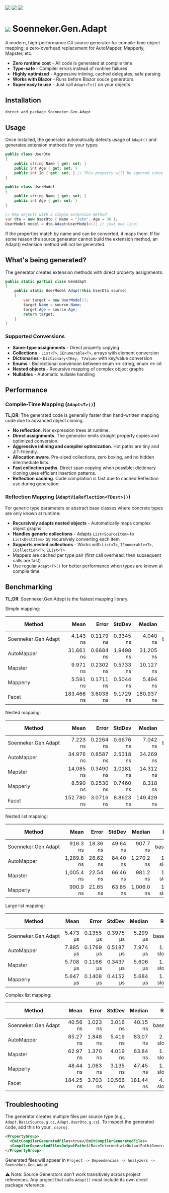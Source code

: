 ﻿[![](https://img.shields.io/nuget/v/soenneker.gen.adapt.svg?style=for-the-badge)](https://www.nuget.org/packages/soenneker.gen.adapt/)
[![](https://img.shields.io/github/actions/workflow/status/soenneker/soenneker.gen.adapt/publish-package.yml?style=for-the-badge)](https://github.com/soenneker/soenneker.gen.adapt/actions/workflows/publish-package.yml)
[![](https://img.shields.io/nuget/dt/soenneker.gen.adapt.svg?style=for-the-badge)](https://www.nuget.org/packages/soenneker.gen.adapt/)

# ![](https://user-images.githubusercontent.com/4441470/224455560-91ed3ee7-f510-4041-a8d2-3fc093025112.png) Soenneker.Gen.Adapt

A modern, high-performance C# source generator for compile-time object mapping; a zero-overhead replacement for AutoMapper, Mapperly, Mapster, etc.

- **Zero runtime cost** - All code is generated at compile time
- **Type-safe** - Compiler errors instead of runtime failures
- **Highly optimized** - Aggressive inlining, cached delegates, safe parsing
- **Works with Blazor** - Runs before Blazor souce generators.
- **Super easy to use** - Just call `Adapt<T>()` on your objects

## Installation

```bash
dotnet add package Soenneker.Gen.Adapt
```

## Usage

Once installed, the generator automatically detects usage of  `Adapt()` and generates extension methods for your types:

```csharp
public class UserDto
{
    public string Name { get; set; }
    public int Age { get; set; }
    public int Id { get; set; } // This property will be ignored since it doesn't exist in UserModel
}

public class UserModel
{
    public string Name { get; set; }
    public int Age { get; set; }
}

// Map objects with a simple extension method
var dto = new UserDto { Name = "John", Age = 30 };
UserModel model = dto.Adapt<UserModel>(); // just one line!
```

If the properties match by name and can be converted, it maps them. If for some reason the source generator cannot build the extension method, an Adapt() extension method will not be generated.

## What's being generated?

The generator creates extension methods with direct property assignments:

```csharp
public static partial class GenAdapt
{
    public static UserModel Adapt(this UserDto source)
    {
        var target = new UserModel();
        target.Name = source.Name;
        target.Age = source.Age;
        return target;
    }
}
```

### Supported Conversions

- **Same-type assignments** - Direct property copying
- **Collections** - `List<T>`, `IEnumerable<T>`, arrays with element conversion
- **Dictionaries** - `Dictionary<TKey, TValue>` with key/value conversion
- **Enums** - Bidirectional conversion between enum ↔ string, enum ↔ int
- **Nested objects** - Recursive mapping of complex object graphs
- **Nullables** - Automatic nullable handling

## Performance

### Compile-Time Mapping (`Adapt<T>()`)

**TL;DR**:
The generated code is generally faster than hand-written mapping code due to advanced object cloning.

* **No reflection**. Nor expression trees at runtime.
* **Direct assignments**. The generator emits straight property copies and optimized conversion.
* **Aggressive inlining and compiler optimization**. Hot paths are tiny and JIT-friendly.
* **Allocation aware**. Pre-sized collections, zero boxing, and no hidden intermediate lists.
* **Fast collection paths**. Direct span copying when possible; dictionary cloning uses efficient insertion patterns.
* **Reflection caching**. Code compilation is fast due to cached Reflection use during generation.


### Reflection Mapping (`AdaptViaReflection<TDest>()`)

For generic type parameters or abstract base classes where concrete types are only known at runtime:

- **Recursively adapts nested objects** - Automatically maps complex object graphs
- **Handles generic collections** - Adapts `List<SourceItem>` to `List<DestItem>` by recursively converting each item
- **Supports nested collections** - Works with `List<T>`, `IEnumerable<T>`, `ICollection<T>`, `IList<T>`
- Mappers are cached per type pair (first call overhead, then subsequent calls are fast)
- Use regular `Adapt<T>()` for better performance when types are known at compile time

## Benchmarking

**TL;DR**: Soenneker.Gen.Adapt is the fastest mapping library.

Simple mapping:

| Method           |       Mean |     Error |    StdDev |     Median |         Ratio | RatioSD |   Gen0 | Allocated | Alloc Ratio |
| ---------------- | ---------: | --------: | --------: | ---------: | ------------: | ------: | -----: | --------: | ----------: |
| Soenneker.Gen.Adapt         |   4.143 ns | 0.1179 ns | 0.3345 ns |   4.040 ns |      baseline |         | 0.0024 |      40 B |             |
| AutoMapper       |  31.661 ns | 0.6684 ns | 1.9498 ns |  31.205 ns |  7.69x slower |   0.76x | 0.0024 |      40 B |  1.00x more |
| Mapster |   9.971 ns | 0.2302 ns | 0.5733 ns |  10.127 ns |  2.42x slower |   0.23x | 0.0024 |      40 B |  1.00x more |
| Mapperly         |   5.591 ns | 0.1711 ns | 0.5044 ns |   5.494 ns |  1.36x slower |   0.16x | 0.0024 |      40 B |  1.00x more |
| Facet            | 183.466 ns | 3.6038 ns | 9.1729 ns | 180.937 ns | 44.55x slower |   4.09x | 0.0176 |     296 B |  7.40x more |

Nested mapping:

| Method           |       Mean |     Error |    StdDev |     Median |         Ratio | RatioSD |   Gen0 | Allocated | Alloc Ratio |
| ---------------- | ---------: | --------: | --------: | ---------: | ------------: | ------: | -----: | --------: | ----------: |
| Soenneker.Gen.Adapt         |   7.223 ns | 0.2264 ns | 0.6676 ns |   7.042 ns |      baseline |         | 0.0043 |      72 B |             |
| AutoMapper       |  34.976 ns | 0.8587 ns | 2.5318 ns |  34.269 ns |  4.88x slower |   0.55x | 0.0043 |      72 B |  1.00x more |
| Mapster |  14.085 ns | 0.3490 ns | 1.0181 ns |  14.312 ns |  1.97x slower |   0.22x | 0.0043 |      72 B |  1.00x more |
| Mapperly         |   8.590 ns | 0.2530 ns | 0.7460 ns |   8.318 ns |  1.20x slower |   0.15x | 0.0043 |      72 B |  1.00x more |
| Facet            | 152.780 ns | 3.0716 ns | 8.8623 ns | 149.429 ns | 21.32x slower |   2.24x | 0.0172 |     288 B |  4.00x more |

Nested list mapping:

| Method           |       Mean |    Error |   StdDev |     Median |        Ratio | RatioSD |   Gen0 |   Gen1 | Allocated | Alloc Ratio |
| ---------------- | ---------: | -------: | -------: | ---------: | -----------: | ------: | -----: | -----: | --------: | ----------: |
| Soenneker.Gen.Adapt         |   916.3 ns | 18.36 ns | 49.64 ns |   907.7 ns |     baseline |         | 0.4807 | 0.0134 |   7.87 KB |             |
| AutoMapper       | 1,289.8 ns | 28.62 ns | 84.40 ns | 1,270.2 ns | 1.41x slower |   0.12x | 0.5608 | 0.0172 |   9.17 KB |  1.17x more |
| Mapster | 1,005.4 ns | 22.54 ns | 66.46 ns |   981.2 ns | 1.10x slower |   0.09x | 0.4807 | 0.0134 |   7.87 KB |  1.00x more |
| Mapperly         |   990.9 ns | 21.65 ns | 63.85 ns | 1,006.0 ns | 1.08x slower |   0.09x | 0.4807 | 0.0134 |   7.87 KB |  1.00x more |

Large list mapping:

| Method           |     Mean |     Error |    StdDev |   Median |        Ratio | RatioSD |   Gen0 |   Gen1 | Allocated | Alloc Ratio |
| ---------------- | -------: | --------: | --------: | -------: | -----------: | ------: | -----: | -----: | --------: | ----------: |
| Soenneker.Gen.Adapt         | 5.473 μs | 0.1355 μs | 0.3975 μs | 5.299 μs |     baseline |         | 2.8687 | 0.4425 |  46.93 KB |             |
| AutoMapper       | 7.885 μs | 0.1769 μs | 0.5187 μs | 7.974 μs | 1.45x slower |   0.14x | 3.3722 | 0.5493 |  55.27 KB |  1.18x more |
| Mapster | 5.708 μs | 0.1166 μs | 0.3437 μs | 5.606 μs | 1.05x slower |   0.10x | 2.8687 | 0.4425 |  46.93 KB |  1.00x more |
| Mapperly         | 5.647 μs | 0.1408 μs | 0.4152 μs | 5.684 μs | 1.04x slower |   0.10x | 2.8687 | 0.4425 |  46.93 KB |  1.00x more |

Complex list mapping:

| Method           |      Mean |    Error |    StdDev |    Median |        Ratio | RatioSD |   Gen0 | Allocated | Alloc Ratio |
| ---------------- | --------: | -------: | --------: | --------: | -----------: | ------: | -----: | --------: | ----------: |
| Soenneker.Gen.Adapt         |  40.56 ns | 1.023 ns |  3.016 ns |  40.15 ns |     baseline |         | 0.0191 |     320 B |             |
| AutoMapper       |  85.27 ns | 1.848 ns |  5.419 ns |  83.07 ns | 2.11x slower |   0.20x | 0.0196 |     328 B |  1.02x more |
| Mapster |  62.97 ns | 1.370 ns |  4.019 ns |  63.84 ns | 1.56x slower |   0.15x | 0.0191 |     320 B |  1.00x more |
| Mapperly         |  48.44 ns | 1.063 ns |  3.135 ns |  47.45 ns | 1.20x slower |   0.12x | 0.0215 |     360 B |  1.12x more |
| Facet            | 184.25 ns | 3.703 ns | 10.566 ns | 181.44 ns | 4.57x slower |   0.42x | 0.0167 |     280 B |  1.14x less |

## Troubleshooting

The generator creates multiple files per source type (e.g., `Adapt.BasicSource.g.cs`, `Adapt.UserDto.g.cs`). To inspect the generated code, add this to your `.csproj`:

```xml
<PropertyGroup>
  <EmitCompilerGeneratedFiles>true</EmitCompilerGeneratedFiles>
  <CompilerGeneratedFilesOutputPath>$(BaseIntermediateOutputPath)Generated</CompilerGeneratedFilesOutputPath>
</PropertyGroup>
```

Generated files will appear in `Project -> Dependencies -> Analyzers -> Soenneker.Gen.Adapt`

⚠️ Note: Source Generators don’t work transitively across project references.
Any project that calls `Adapt()` must include its own direct package reference.
